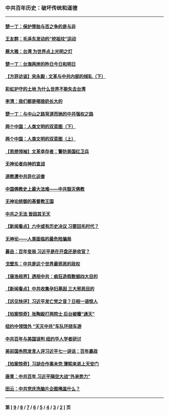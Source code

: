 ### 中共百年历史：破坏传统和道德
---
#### [楚一丁：保护堕胎与否之争的是与非](../../pages/nf1176114/n13815642.md?03060430) 
#### [王友群：毛泽东发动的“挖祖坟”运动](../../pages/nf1176114/n13723639.md?03060430) 
#### [蔡大雅：台湾 为世界点上光明之灯](../../pages/nf1176114/n13531530.md?03060430) 
#### [楚一丁：台海两岸的昨日今日和明日](../../pages/nf1176114/n13531468.md?03060430) 
#### [【方菲访谈】宋永毅 : 文革与中共内部的倾轧（下）](../../pages/nf1176114/n13486836.md?03060430) 
#### [彩虹护守的土地 为什么世界不能失去台湾](../../pages/nf1176114/n13476849.md?03060430) 
#### [李清：我们都是喝狼奶长大的](../../pages/nf1176114/n13471478.md?03060430) 
#### [楚一丁：与中山之路背道而驰的中共强权之路](../../pages/nf1176114/n13437270.md?03060430) 
#### [两个中国：人类文明的双蓝图（下）](../../pages/nf1176114/n13423132.md?03060430) 
#### [两个中国：人类文明的双蓝图（上）](../../pages/nf1176114/n13422687.md?03060430) 
#### [【思想领袖】文革幸存者：警防美国红卫兵](../../pages/nf1176114/n13339289.md?03060430) 
#### [无神论者向神的宣战](../../pages/nf1176114/n13281535.md?03060430) 
#### [道教遭中共异化迫害](../../pages/nf1176114/n13281463.md?03060430) 
#### [中国佛教史上最大法难——中共毁灭佛教](../../pages/nf1176114/n13281397.md?03060430) 
#### [无神论统御的基督教王国](../../pages/nf1176114/n13281280.md?03060430) 
#### [中共之无法 皆因其无天](../../pages/nf1176114/n13281088.md?03060430) 
#### [【新闻看点】六中或有历史决议 习要回毛时代？](../../pages/nf1176114/n13222895.md?03060430) 
#### [无神论——人类面临的最危险骗局](../../pages/nf1176114/n13196137.md?03060430) 
#### [慕岳：百年变局 习近平是在开盘还是收官？](../../pages/nf1176114/n13206516.md?03060430) 
#### [戈壁东：中共是这个世界最邪恶的政权](../../pages/nf1176114/n13085641.md?03060430) 
#### [【唐浩视界】透视中共：疯狂造假数据四大目的](../../pages/nf1176114/n13080590.md?03060430) 
#### [【新闻看点】中共收集孕妇基因 三大邪恶目的](../../pages/nf1176114/n13077182.md?03060430) 
#### [【远见快评】习近平发亡党之音？日相一语惊人](../../pages/nf1176114/n13074809.md?03060430) 
#### [【拍案惊奇】张陶殴打两院士 后台被曝“通天”](../../pages/nf1176114/n13070496.md?03060430) 
#### [纽约中领馆外 “天灭中共”车队环绕车游](../../pages/nf1176114/n13070693.md?03060430) 
#### [中共百年与美国误判 纽约华人学者研讨](../../pages/nf1176114/n13067969.md?03060430) 
#### [美前国务院发言人评习近平七一讲话：百年暴政](../../pages/nf1176114/n13066986.md?03060430) 
#### [【拍案惊奇】习胡合作事未完 薄熙来弟上天安门](../../pages/nf1176114/n13065867.md?03060430) 
#### [唐青：中共百年 习近平隔空大战“外来势力”](../../pages/nf1176114/n13065976.md?03060430) 
#### [田云：中共党庆洗脑片企图掩盖什么？](../../pages/nf1176114/n13064395.md?03060430) 

---
#### 第 [ [9](./9.md?03060430) / [8](./8.md?03060430) / [7](./7.md?03060430) / [6](./6.md?03060430) / [5](./5.md?03060430) / [4](./4.md?03060430) / [3](./3.md?03060430) / [2](./2.md?03060430) ] 页
